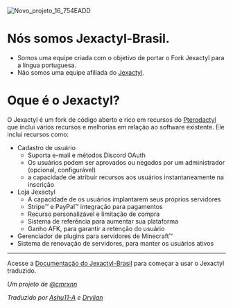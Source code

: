 ![Novo_projeto_16_754EADD](https://user-images.githubusercontent.com/109999325/221437884-b1f86ada-f472-4b5b-805f-61f8f3c9d1e7.gif)

# Nós somos Jexactyl-Brasil.

- Somos uma equipe criada com o objetivo de portar o Fork Jexactyl para a língua portuguesa.
- Não somos uma equipe afiliada do [Jexactyl](https://jexactyl.com).

# Oque é o Jexactyl?

O Jexactyl é um fork de código aberto e rico em recursos do [Pterodactyl](https://pterodactyl.io) que inclui vários recursos e melhorias em relação ao software existente.
Ele inclui recursos como:
- Cadastro de usuário
   - Suporta e-mail e métodos Discord OAuth
   - Os usuários podem ser aprovados ou negados por um administrador (opcional, configurável)
   - a capacidade de atribuir recursos aos usuários instantaneamente na inscrição
- Loja Jexactyl
   - A capacidade de os usuários implantarem seus próprios servidores
   - Stripe:tm: e PayPal:tm: integração para pagamentos
   - Recurso personalizável e limitação de compra
   - Sistema de referência para aumentar sua plataforma
   - Ganho AFK, para garantir a retenção do usuário
- Gerenciador de plugins para servidores  de Minecraft:tm: 
- Sistema de renovação de servidores, para manter os usuários ativos
***

Acesse a [Documentação do Jexactyl-Brasil](https://docs.jexactylbrasil.ml) para começar a usar o Jexactyl traduzido.

*Um projeto de [@cmrxnn](https://github.com/cmrxnn)*

*Traduzido por [Ashu11-A](https://github.com/Ashu11-A) e [Drylian](https://github.com/drylian)*
